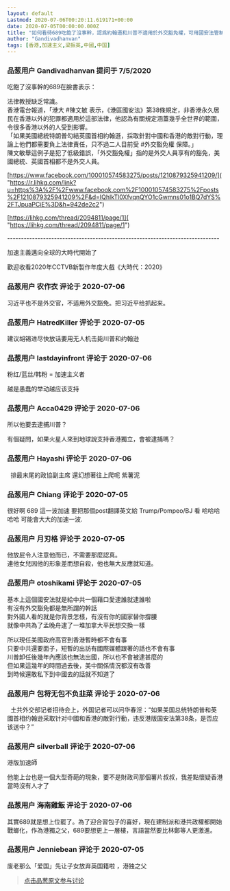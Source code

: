 ```yaml
---
layout: default
Lastmod: 2020-07-06T00:20:11.619171+00:00
date: 2020-07-05T00:00:00.000Z
title: "如何看待689吃飽了沒事幹，認爲約翰遜和川普不適用於外交豁免權，可用國安法管制？"
author: "Gandivadhanvan"
tags: [香港,加速主义,梁振英,中國,中国]
---
```



### 品葱用户 **Gandivadhanvan** 提问于 7/5/2020
    
吃飽了沒事幹的689在臉書表示：  
  
法律教授缺乏常識。  
香港電台報道，「港大 #陳文敏 表示，《港區國安法》第38條規定，非香港永久居民在香港以外的犯罪都適用於這部法律，他認為有關規定涵蓋幾乎全世界的範圍，令很多香港以外的人受到影響。  
「如果美國總統特朗普勾結英國首相約翰遜，採取針對中國和香港的敵對行動，理論上他們都需要負上法律責任，只不過二人目前受 #外交豁免權 保障。」  
陳文敏舉這例子是犯了低級錯誤，「外交豁免權」指的是外交人員享有的豁免，美國總統、英國首相都不是外交人員。  
  
  
[https://www.facebook.com/100010574583275/posts/1210879325941209/]( "https://r.lihkg.com/link?u=https%3A%2F%2Fwww.facebook.com%2F100010574583275%2Fposts%2F1210879325941209%2F&d=IQhlkTl0XfvqnQYO1cGwmns01o1BQ7dYS%2FTJpuaPCiE%3D&h=942de2c2")  
  
[https://lihkg.com/thread/2094811/page/1]( "https://lihkg.com/thread/2094811/page/1")  
  
  
\-----------------------------------------------------------------------------  
  
  
加速主義邁向全球的大時代開始了  
  
歡迎收看2020年CCTVB新製作年度大戲《大時代：2020》
    
                

### 品葱用户 **农作衣** 评论于 2020-07-06
        
习近平也不是外交官，不适用外交豁免。把习近平给抓起来。
        
                

### 品葱用户 **HatredKiller** 评论于 2020-07-05
        
建议胡锡进尽快放话要用无人机击毙川普和约翰逊
        
                

### 品葱用户 **lastdayinfront** 评论于 2020-07-06
        
粉红/蓝丝/韩粉 = 加速主义者  
  
越是愚蠢的举动越应该支持
        
                

### 品葱用户 **Acca0429** 评论于 2020-07-06
        
所以他要去逮捕川普？  
  
有個疑問，如果火星人來到地球說支持香港獨立，會被逮捕嗎？
        
                

### 品葱用户 **Hayashi** 评论于 2020-07-06
        
  排最末尾的政協副主席 還幻想著往上爬呢 紫薯泥
        
                

### 品葱用户 **Chiang** 评论于 2020-07-05
        
很好啊 689 這一波加速 要把那個post翻譯英文給 Trump/Pompeo/BJ 看 哈哈哈哈哈 可能會大大的加速一波.
        
                

### 品葱用户 **月刃格** 评论于 2020-07-05
        
他放屁令人注意他而已，不需要那麼認真。  
連他女兒因他的形象差而想自殺，他也無大反應就知道。
        
                

### 品葱用户 **otoshikami** 评论于 2020-07-05
        
基本上這個國安法就是給中共一個藉口愛逮誰就逮誰啦  
有沒有外交豁免都是無所謂的幹話  
對外國人看的就是你背景怎樣，有沒有你的國家替你撐腰  
就像中共為了孟晚舟逮了一堆加拿大平民想交換一樣  
  
所以現任美國政府高官到香港暫時都不會有事  
只要中共還要面子，短暫的出訪有國際媒體跟著的話也不會有事  
川普卸任後幾年內應該也無法出國，所以也不會被逮甚麼的  
但如果這幾年的時間過去後，美中關係情況都沒有改善  
到時候還敢私下到中國去的話就不知道了
        
                

### 品葱用户 **包将无包不负韭菜** 评论于 2020-07-06
        
  土共外交部记者招待会上，外国记者可以问华春淫：“如果美国总统特朗普和英國首相约翰逊采取针对中國和香港的敵對行動，违反港版国安法第38条，是否应该送中？”
        
                

### 品葱用户 **silverball** 评论于 2020-07-06
        
港版加速師  
  
他能上台也是一個大型奇葩的現象，要不是財政司那個薯片叔叔，我差點懷疑香港當時沒有人才了
        
                

### 品葱用户 **海南雞飯** 评论于 2020-07-06
        
其實689就是想上位罷了。為了迎合習包子的喜好，現在建制派和港共政權都開始戰螂化，作為港獨之父，689要想更上一層樓，言語當然要比林鄭等人更激進。
        
                

### 品葱用户 **Jenniebean** 评论于 2020-07-05
        
废老那么「爱国」先让子女放弃英国籍啦 ，港独之父
        
                





> [点击品葱原文参与讨论](https://pincong.rocks/question/28138)

